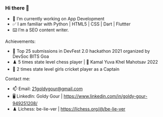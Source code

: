 ### Hi there 👋

- 🔭 I’m currently working on App Development
- ✅ I am familiar with Python | HTML5 | CSS | Dart | Fluttter 
- ⌨️ I’m a SEO content writer. 


Achievements: 

- 🏅 Top 25 submissions in DevFest 2.0 hackathon 2021 organized by DevSoc BITS Goa
- ♟️ 5 times state level chess player | 🥇 Kamal Yuva Khel Mahotsav 2022
- 🏏 2 times state level girls cricket player as a Captain

Contact me:

- 📫 Email: 21goldygour@gmail.com
- 🖥️ LinkedIn: Goldy Gour | https://www.linkedin.com/in/goldy-gour-949251208/
- ♟️ Lichess: be-lie-ver | https://lichess.org/@/be-lie-ver


